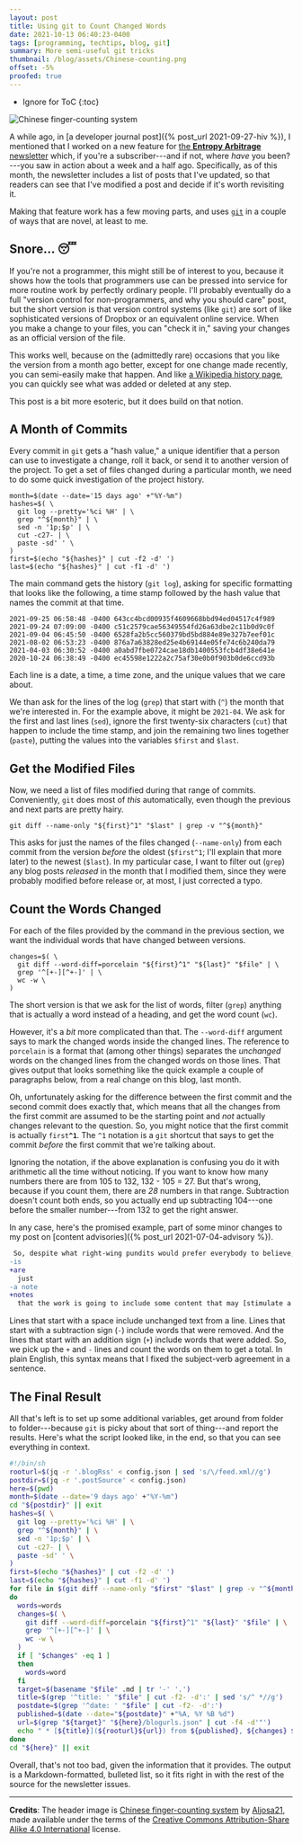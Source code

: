 ```yaml
---
layout: post
title: Using git to Count Changed Words
date: 2021-10-13 06:40:23-0400
tags: [programming, techtips, blog, git]
summary: More semi-useful git tricks
thumbnail: /blog/assets/Chinese-counting.png
offset: -5%
proofed: true
---
```


* Ignore for ToC
{:toc}

![Chinese finger-counting system](/blog/assets/Chinese-counting.png "Hanging six doesn't sound as appealing, somehow.")

A while ago, in [a developer journal post]({% post_url 2021-09-27-hiv %}), I mentioned that I worked on a new feature for [the **Entropy Arbitrage** newsletter](https://entropy-arbitrage.mailchimpsites.com/) which, if you're a subscriber---and if not, where *have* you been?---you saw in action about a week and a half ago.  Specifically, as of this month, the newsletter includes a list of posts that I've updated, so that readers can see that I've modified a post and decide if it's worth revisiting it.

Making that feature work has a few moving parts, and uses [`git`](https://git-scm.com/) in a couple of ways that are novel, at least to me.

## Snore... 😴

If you're not a programmer, this might still be of interest to you, because it shows how the tools that programmers use can be pressed into service for more routine work by perfectly ordinary people.  I'll probably eventually do a full "version control for non-programmers, and why you should care" post, but the short version is that version control systems (like `git`) are sort of like sophisticated versions of Dropbox or an equivalent online service.  When you make a change to your files, you can "check it in," saving your changes as an official version of the file.

This works well, because on the (admittedly rare) occasions that you like the version from a month ago better, except for one change made recently, you can semi-easily make that happen.  And like [a Wikipedia history page](https://en.wikipedia.org/w/index.php?title=Tamak%27&diff=516257097&oldid=514723767), you can quickly see what was added or deleted at any step.

This post is a bit more esoteric, but it does build on that notion.

## A Month of Commits

Every commit in `git` gets a "hash value," a unique identifier that a person can use to investigate a change, roll it back, or send it to another version of the project.  To get a set of files changed during a particular month, we need to do some quick investigation of the project history.

```console
month=$(date --date='15 days ago' +"%Y-%m")
hashes=$( \
  git log --pretty='%ci %H' | \
  grep "^${month}" | \
  sed -n '1p;$p' | \
  cut -c27- | \
  paste -sd' ' \
)
first=$(echo "${hashes}" | cut -f2 -d' ')
last=$(echo "${hashes}" | cut -f1 -d' ')
```

The main command gets the history (`git log`), asking for specific formatting that looks like the following, a time stamp followed by the hash value that names the commit at that time.

```
2021-09-25 06:58:48 -0400 643cc4bcd00935f4609668bbd94ed04517c4f989
2021-09-24 07:09:00 -0400 c51c2579cae56349554fd26a63dbe2c11b0d9c0f
2021-09-04 06:45:50 -0400 6528fa2b5cc560379bd5bd884e89e327b7eef01c
2021-08-02 06:53:23 -0400 876a7a63828ed25e4b69144e05fe74c6b240da79
2021-04-03 06:30:52 -0400 a0abd7fbe0724cae18db1400553fcb4df38e641e
2020-10-24 06:38:49 -0400 ec45598e1222a2c75af30e0b0f903b0de6ccd93b
```

Each line is a date, a time, a time zone, and the unique values that we care about.

We than ask for the lines of the log (`grep`) that start with (`^`) the month that we're interested in.  For the example above, it might be `2021-04`.  We ask for the first and last lines (`sed`), ignore the first twenty-six characters (`cut`) that happen to include the time stamp, and join the remaining two lines together (`paste`), putting the values into the variables `$first` and `$last`.

## Get the Modified Files

Now, we need a list of files modified during that range of commits.  Conveniently, `git` does most of *this* automatically, even though the previous and next parts are pretty hairy.

```console
git diff --name-only "${first}^1" "$last" | grep -v "^${month}"
```

This asks for just the names of the files changed (`--name-only`) from each commit from the version *before* the oldest (`$first^1`; I'll explain that more later) to the newest (`$last`).  In my particular case, I want to filter out (`grep`) any blog posts *released* in the month that I modified them, since they were probably modified before release or, at most, I just corrected a typo.

## Count the Words Changed

For each of the files provided by the command in the previous section, we want the individual words that have changed between versions.

```console
changes=$( \
  git diff --word-diff=porcelain "${first}^1" "${last}" "$file" | \
  grep '^[+-][^+-]' | \
  wc -w \
)
```

The short version is that we ask for the list of words, filter (`grep`) anything that is actually a word instead of a heading, and get the word count (`wc`).

However, it's a *bit* more complicated than that.  The `--word-diff` argument says to mark the changed words inside the changed lines.  The reference to `porcelain` is a format that (among other things) separates the *unchanged* words on the changed lines from the changed words on those lines.  That gives output that looks something like the quick example a couple of paragraphs below, from a real change on this blog, last month.

Oh, unfortunately asking for the difference between the first commit and the second commit does exactly that, which means that all the changes from the first commit are assumed to be the starting point and *not* actually changes relevant to the question.  So, you might notice that the first commit is actually `first`**`^1`**.  The `^1` notation is a `git` shortcut that says to get the commit *before* the first commit that we're talking about.

Ignoring the notation, if the above explanation is confusing you do it with arithmetic all the time without noticing.  If you want to know how many numbers there are from 105 to 132, 132 - 105 = 27.  But that's wrong, because if you count them, there are *28* numbers in that range.  Subtraction doesn't count both ends, so you actually end up subtracting 104---one before the smaller number---from 132 to get the right answer.

In any case, here's the promised example, part of some minor changes to my post on [content advisories]({% post_url 2021-07-04-advisory %}).

```diff
 So, despite what right-wing pundits would prefer everybody to believe, when we talk about content advisories, content warnings, trigger warnings, or whatever other term might fit the bill,
-is
+are
  just
-a note
+notes
  that the work is going to include some content that may [stimulate a trauma response](https://en.wikipedia.org/wiki/Trauma_trigger) in a minority of the audience.  Specifically, people suffering from post-traumatic stress may find that the content reminds them of the traumatizing event in such a way that it produces flashbacks or other panicked reactions.
```

Lines that start with a space include unchanged text from a line.  Lines that start with a subtraction sign (`-`) include words that were removed.  And the lines that start with an addition sign (`+`) include words that were added.  So, we pick up the `+` and `-` lines and count the words on them to get a total.  In plain English, this syntax means that I fixed the subject-verb agreement in a sentence.

## The Final Result

All that's left is to set up some additional variables, get around from folder to folder---because `git` is picky about that sort of thing---and report the results.  Here's what the script looked like, in the end, so that you can see everything in context.

```bash
#!/bin/sh
rooturl=$(jq -r '.blogRss' < config.json | sed 's/\/feed.xml//g')
postdir=$(jq -r '.postSource' < config.json)
here=$(pwd)
month=$(date --date='9 days ago' +"%Y-%m")
cd "${postdir}" || exit
hashes=$( \
  git log --pretty='%ci %H' | \
  grep "^${month}" | \
  sed -n '1p;$p' | \
  cut -c27- | \
  paste -sd' ' \
)
first=$(echo "${hashes}" | cut -f2 -d' ')
last=$(echo "${hashes}" | cut -f1 -d' ')
for file in $(git diff --name-only "$first" "$last" | grep -v "^${month}")
do
  words=words
  changes=$( \
    git diff --word-diff=porcelain "${first}^1" "${last}" "$file" | \
    grep '^[+-][^+-]' | \
    wc -w \
  )
  if [ "$changes" -eq 1 ]
  then
    words=word
  fi
  target=$(basename "$file" .md | tr '-' '.')
  title=$(grep '^title: ' "$file" | cut -f2- -d':' | sed 's/^ *//g')
  postdate=$(grep '^date: ' "$file" | cut -f2- -d':')
  published=$(date --date="${postdate}" +"%A, %Y %B %d")
  url=$(grep "${target}" "${here}/blogurls.json" | cut -f4 -d'"')
  echo " * [${title}](${rooturl}${url}) from ${published}, ${changes} ${words}"
done
cd "${here}" || exit
```

Overall, that's not too bad, given the information that it provides.  The output is a Markdown-formatted, bulleted list, so it fits right in with the rest of the source for the newsletter issues.

* * *

**Credits**:  The header image is [Chinese finger-counting system](https://commons.wikimedia.org/wiki/File:Chinese_counting.jpg) by [Aljosa21](https://commons.wikimedia.org/w/index.php?title=User:Aljosa21), made available under the terms of the [Creative Commons Attribution-Share Alike 4.0 International](https://creativecommons.org/licenses/by-sa/4.0/deed.en) license.
